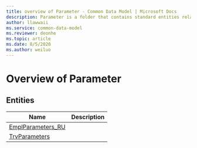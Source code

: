 ```yaml
---
title: overview of Parameter - Common Data Model | Microsoft Docs
description: Parameter is a folder that contains standard entities related to the Common Data Model.
author: llawwaii
ms.service: common-data-model
ms.reviewer: deonhe
ms.topic: article
ms.date: 8/5/2020
ms.author: weiluo
---
```


# Overview of Parameter


## Entities

|Name|Description|
|---|---|
|[EmplParameters_RU](EmplParameters_RU.md)||
|[TrvParameters](TrvParameters.md)||
